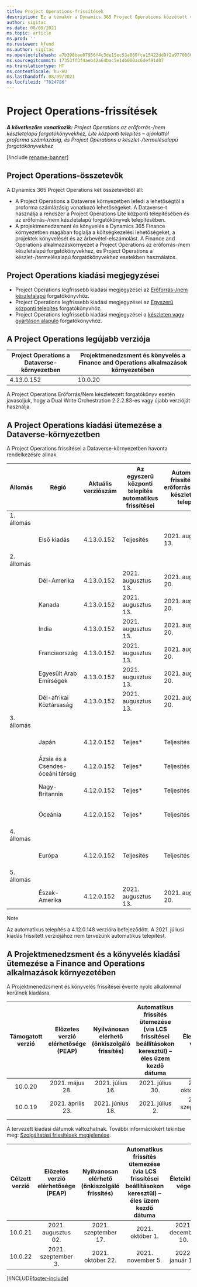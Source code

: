 ```yaml
---
title: Project Operations-frissítések
description: Ez a témakör a Dynamics 365 Project Operations közzétett verzióival kapcsolatban tartalmaz tájékoztatást.
author: sigitac
ms.date: 08/09/2021
ms.topic: article
ms.prod: ''
ms.reviewer: kfend
ms.author: sigitac
ms.openlocfilehash: a7b398bae07956f4c3de15ec53a860fca15422dd9f2a977086669ebf2fcdb240
ms.sourcegitcommit: 17353ff3f4aeb42a64bac5e1db000ac6def91d07
ms.translationtype: HT
ms.contentlocale: hu-HU
ms.lasthandoff: 08/09/2021
ms.locfileid: "7024786"
---
```

# <a name="project-operations-updates"></a>Project Operations-frissítések

_**A következőre vonatkozik:** Project Operations az erőforrás-/nem készletalapú forgatókönyvekhez, Lite központi telepítés – ajánlattól proforma számlázásig, és Project Operations a készlet-/termelésalapú forgatókönyvekhez_

[!include [rename-banner](~/includes/cc-data-platform-banner.md)]

## <a name="project-operations-components"></a>Project Operations-összetevők

A Dynamics 365 Project Operations két összetevőből áll:

- A Project Operations a Dataverse környezetben lefedi a lehetőségtől a proforma számlázásig vonatkozó lehetőségeket. A Dataverse-t használja a rendszer a Project Operations Lite központi telepítésében és az erőforrás-/nem készletalapú forgatókönyvek telepítésében.
- A projektmenedzsment és könyvelés a Dynamics 365 Finance környezetben magában foglalja a költségkezelési lehetőségeket, a projektek könyvelését és az árbevétel-elszámolást. A Finance and Operations alkalmazáskörnyezet a Project Operations az erőforrás-/nem készletalapú forgatókönyvekhez, és Project Operations a készlet-/termelésalapú forgatókönyvekhez esetekben használatos.

## <a name="project-operations-release-notes"></a>Project Operations kiadási megjegyzései
- Project Operations legfrissebb kiadási megjegyzései az [Erőforrás-/nem készletalapú](whats-new-july-2021-resource-based.md) forgatókönyvhöz.
- Project Operations legfrissebb kiadási megjegyzései az [Egyszerű központi telepítés](../pro/whats-new/whats-new-july-2021-lite.md) forgatókönyvhöz.
- Project Operations legfrissebb kiadási megjegyzései a [készleten vagy gyártáson alapuló](../prod-pma/whats-new/whats-new-jul-2021-stocked.md) forgatókönyvhöz.

## <a name="project-operations-latest-version"></a>A Project Operations legújabb verziója

| Project Operations a Dataverse-környezetben | Projektmenedzsment és könyvelés a Finance and Operations alkalmazások környezetében | 
| --- | --- |
| 4.13.0.152 | 10.0.20 |

A Project Operations Erőforrás/Nem készletezett forgatókönyv esetén javasoljuk, hogy a Dual Write Orchestration 2.2.2.83-es vagy újabb verzióját használja.

## <a name="release-schedule-for-project-operations-on-dataverse-environment"></a>A Project Operations kiadási ütemezése a Dataverse-környezetben

A Project Operations frissítései a Dataverse-környezetben havonta rendelkezésre állnak. 

| Állomás | Régió | Aktuális verziószám | Az egyszerű központi telepítés automatikus frissítései | Automatikus frissítések az erőforráshoz/nem készlet alapú telepítés | Következő verziószám | A következő általánosan elérhető verzió |
|-----------|-----------------------|-----------------|--------------------|---------------------|---------------------|---------------------|
| 1. állomás |   &nbsp;              |    &nbsp;       | &nbsp;             |      &nbsp;         |      &nbsp;         |      &nbsp;         |
|   &nbsp;  | Első kiadás         |  4.13.0.152     | Teljesítés           | 2021. augusztus 13.     | Később eldöntendő                 | 2021. augusztus 27.     |
| 2. állomás |   &nbsp;              |    &nbsp;       | &nbsp;             |      &nbsp;         |      &nbsp;         |      &nbsp;         |
|   &nbsp;  | Dél-Amerika         |  4.13.0.152     | 2021. augusztus 13.    | 2021. augusztus 20.     | Később eldöntendő                 | 2021. augusztus 27.     |
|    &nbsp; | Kanada                |  4.13.0.152     | 2021. augusztus 13.    | 2021. augusztus 20.     | Később eldöntendő                 | 2021. augusztus 27.     |
|   &nbsp;  | India                 |  4.13.0.152     | 2021. augusztus 13.    | 2021. augusztus 20.     | Később eldöntendő                 | 2021. augusztus 27.     |
|   &nbsp;  | Franciaország                |  4.13.0.152     | 2021. augusztus 13.    | 2021. augusztus 20.     | Később eldöntendő                 | 2021. augusztus 27.     |
|   &nbsp;  | Egyesült Arab Emírségek  |  4.13.0.152     | 2021. augusztus 13.    | 2021. augusztus 20.     | Később eldöntendő                 | 2021. augusztus 27.     |
|   &nbsp;  | Dél-afrikai Köztársaság          |  4.13.0.152     | 2021. augusztus 13.    | 2021. augusztus 20.     | Később eldöntendő                 | 2021. augusztus 27.     |
| 3. állomás |      &nbsp;           |     &nbsp;      |     &nbsp;         |      &nbsp;         |      &nbsp;         |      &nbsp;         |
|   &nbsp;  | Japán                 |  4.12.0.152     | Teljes*          | Teljesítés            | 4.13.0.152          | 2021. augusztus 13.     |
|   &nbsp;  | Ázsia és a Csendes-óceáni térség          |  4.12.0.152     | Teljes*          | Teljesítés            | 4.13.0.152          | 2021. augusztus 13.     |
|   &nbsp;  | Nagy-Britannia         |  4.12.0.152     | Teljes*          | Teljesítés            | 4.13.0.152          | 2021. augusztus 13.     |
|   &nbsp;  | Óceánia               |  4.12.0.152     | Teljes*          | Teljesítés            | 4.13.0.152          | 2021. augusztus 13.     |
| 4. állomás |     &nbsp;            |     &nbsp;      |     &nbsp;         |      &nbsp;         |      &nbsp;         |      &nbsp;         |
|   &nbsp;  | Európa                |  4.12.0.152     | Teljesítés           | Teljesítés            | 4.13.0.152          | 2021. augusztus 20.     |
| 5. állomás |     &nbsp;            |     &nbsp;      |     &nbsp;         |      &nbsp;         |      &nbsp;         |      &nbsp;         |
|   &nbsp;  | Észak-Amerika         |  4.12.0.152     | 2021. augusztus 13.    | 2021. augusztus 20.     | 4.13.0.152          | 2021. augusztus 27.     |


> [!NOTE]
> Az automatikus telepítés a 4.12.0.148 verzióra befejeződött. A 2021. júliusi kiadás frissített verziójához nem tervezünk automatikus telepítést.

## <a name="release-schedule-for-project-management-and-accounting-in-the-finance-and-operations-apps-environment"></a>A Projektmenedzsment és a könyvelés kiadási ütemezése a Finance and Operations alkalmazások környezetében

A Projektmenedzsment és könyvelés frissítései évente nyolc alkalommal kerülnek kiadásra.

|          Támogatott verzió          | Előzetes verzió elérhetősége (PEAP) | Nyilvánosan elérhető (önkiszolgáló frissítés) | Automatikus frissítés ütemezése (via LCS frissítései beállításokon keresztül) – éles üzem kezdő dátuma |   Életciklus vége   |
|:-------------------------:|:---------------------------:|:---------------------------------:|:--------------------------------------------------------------------:|:------------------:|
|          10.0.20          |         2021. május 28.        |           2021. július 16.           |                             2021. július 30.                             |  2021. október 22.  |
|          10.0.19          |        2021. április 23.       |            2021. június 18.           |                             2021. július 2.                             | 2021. szeptember 17. |



A tervezett kiadási dátumok változhatnak. További információkért tekintse meg: [Szolgáltatási frissítések megjelenése](/dynamics365/fin-ops-core/fin-ops/get-started/public-preview-releases?toc=%2fdynamics365%2ffinance%2ftoc.json).

|          Célzott verzió          | Előzetes verzió elérhetősége (PEAP) | Nyilvánosan elérhető (önkiszolgáló frissítés) | Automatikus frissítés ütemezése (via LCS frissítései beállításokon keresztül) – éles üzem kezdő dátuma |   Életciklus vége   |
|:-------------------------:|:---------------------------:|:---------------------------------:|:--------------------------------------------------------------------:|:------------------:|
|          10.0.21          |         2021. augusztus 02.     |           2021. szeptember 17.      |                             2021. október 1.                           |  2021. december 10.  |
|          10.0.22          |      2021. szeptember 3.      |          2021. október 22.         |                           2021. november 5.                           |  2022. január 14.  |

[!INCLUDE[footer-include](../includes/footer-banner.md)]

